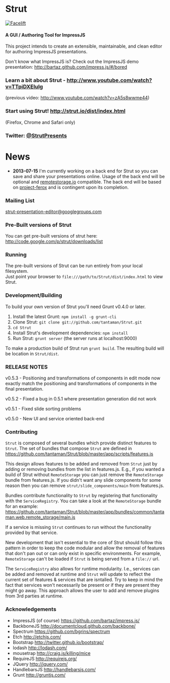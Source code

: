 Strut
=======

[![Facelift](https://f.cloud.github.com/assets/1009003/515405/f1003c6a-be74-11e2-84b9-14776c652afb.png)](http://strut.io/dist/index.html)

#### A GUI / Authoring Tool for ImpressJS ####

This project intends to create an extensible, maintainable, and clean editor for authoring ImpressJS presentations.

Don't know what ImpressJS is?  Check out the ImpressJS demo presentation: http://bartaz.github.com/impress.js/#/bored

### Learn a bit about Strut - http://www.youtube.com/watch?v=TTpiDXEIulg ###

(previous video: http://www.youtube.com/watch?v=zA5s8wwme44)

### Start using Strut! http://strut.io/dist/index.html

(Firefox, Chrome and Safari only)

### Twitter: [@StrutPresents](https://twitter.com/strutpresents)

News
====

* **2013-07-15** I'm currently working on a back end for Strut so you can save and share your presentations online.
Usage of the back end will be optional and [remotestorage.io](http://remotestorage.io) compatible.  The back end 
will be based on [project-ferox](https://github.com/project-ferox) and is contingent upon its completion.

### Mailing List ###
strut-presentation-editor@googlegroups.com

### Pre-Built versions of Strut ###

You can get pre-built versions of strut here: http://code.google.com/p/strut/downloads/list


### Running ###

The pre-built versions of Strut can be run entirely from your local filesystem.  
Just point your browser to `file:///path/to/Strut/dist/index.html` to view Strut.


### Development/Building ###
To build your own version of Strut you'll need Grunt v0.4.0 or later.


1. Install the latest Grunt: `npm install -g grunt-cli`
2. Clone Strut: `git clone git://github.com/tantaman/Strut.git`
3. `cd Strut`
4. Install Strut's development dependencies: `npm install`
5. Run Strut: `grunt server` (the server runs at localhost:9000)

To make a production build of Strut run `grunt build`.
The resulting build will be location in `Strut/dist`.  

### RELEASE NOTES ###

v0.5.3 - Positioning and transformations of components in edit mode
now exactly match the positioning and transformations of components in the final presentation.

v0.5.2 - Fixed a bug in 0.5.1 where presentation generation did not work

v0.5.1 - Fixed slide sorting problems

v0.5.0 - New UI and service oriented back-end

### Contributing ###


`Strut` is composed of several bundles which provide distinct features to `Strut`.  The set of bundles that compose
`Strut` are defined in https://github.com/tantaman/Strut/blob/master/app/scripts/features.js

This design allows features to be added and removed from `Strut` just by adding or removing bundles from the list
 in features.js.  E.g., if you wanted a build of Strut without `RemoteStorage` you can just remove
the `RemoteStorage` bundle from features.js.  If you didn't want any slide components for some reason then you can remove
`strut/slide_components/main` from features.js.

Bundles contribute functionality to `Strut` by registering that functionality with the `ServiceRegistry`.
You can take a look at the `RemoteStorage` bundle for an example: https://github.com/tantaman/Strut/blob/master/app/bundles/common/tantaman.web.remote_storage/main.js

If a service is missing `Strut` continues to run without the functionality provided by that service.

New development that isn't essential to the core of Strut should follow this pattern in order to keep the code 
modular and allow the removal of features that don't pan out or can only exist in specific environments.  For example,
`RemoteStorage` can't be loaded if `Strut` is being served from a `file://` url.

The `ServiceRegistry` also allows for runtime modularity.  I.e., services can be added and removed at runtime and `Strut`
will update to reflect the current set of features & services that are isntalled.  Try to keep in mind the
fact that services won't necessarily be present or if they are present they might go away.  This 
approach allows the user to add and remove plugins from 3rd parties at runtime.

### Acknowledgements ###

* ImpressJS (of course) https://github.com/bartaz/impress.js/
* BackboneJS http://documentcloud.github.com/backbone/
* Spectrum https://github.com/bgrins/spectrum
* Etch http://etchjs.com/
* Bootstrap http://twitter.github.io/bootstrap/
* lodash http://lodash.com/
* mousetrap http://craig.is/killing/mice
* RequireJS http://requirejs.org/
* JQuery http://jquery.com/
* HandlebarsJS http://handlebarsjs.com/
* Grunt http://gruntjs.com/
